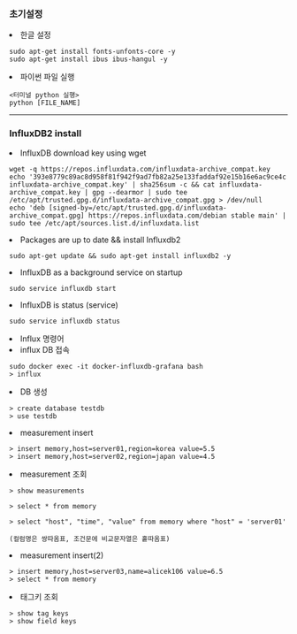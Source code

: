 <h3>초기설정</h3>

<li>한글 설정</li>

```
sudo apt-get install fonts-unfonts-core -y
sudo apt-get install ibus ibus-hangul -y
```

<li>파이썬 파일 실행</li>

```
<터미널 python 실행>
python [FILE_NAME]
```

<hr>

<h3>InfluxDB2 install</h3>
<li>InfluxDB download key using wget</li>

```
wget -q https://repos.influxdata.com/influxdata-archive_compat.key
echo '393e8779c89ac8d958f81f942f9ad7fb82a25e133faddaf92e15b16e6ac9ce4c influxdata-archive_compat.key' | sha256sum -c && cat influxdata-archive_compat.key | gpg --dearmor | sudo tee /etc/apt/trusted.gpg.d/influxdata-archive_compat.gpg > /dev/null
echo 'deb [signed-by=/etc/apt/trusted.gpg.d/influxdata-archive_compat.gpg] https://repos.influxdata.com/debian stable main' | sudo tee /etc/apt/sources.list.d/influxdata.list
```

<li>Packages are up to date && install Influxdb2</li>

```
sudo apt-get update && sudo apt-get install influxdb2 -y
```

<li>InfluxDB as a background service on startup</li>

```
sudo service influxdb start
```

<li>InfluxDB is status (service)</li>

```
sudo service influxdb status
```

<li>Influx 명령어</li>

<li>influx DB 접속</li>

```
sudo docker exec -it docker-influxdb-grafana bash
> influx
```

<li>DB 생성</li>

```
> create database testdb
> use testdb
```

<li>measurement insert</li>

```
> insert memory,host=server01,region=korea value=5.5
> insert memory,host=server02,region=japan value=4.5
```

<li>measurement 조회</li>

```
> show measurements

> select * from memory

> select "host", "time", "value" from memory where "host" = 'server01'

(컬럼명은 쌍따옴표, 조건문에 비교문자열은 홑따옴표)
```
 

<li>measurement insert(2)</li>

```
> insert memory,host=server03,name=alicek106 value=6.5
> select * from memory
```

<li>태그키 조회</li>

```
> show tag keys
> show field keys
```
 
